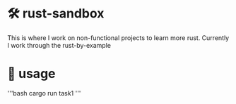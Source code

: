 # 🛠 rust-sandbox

This is where I work on non-functional projects to learn more rust. Currently I work through the rust-by-example 

# 🚀 usage

'''bash
cargo run task1
'''
